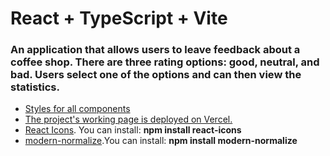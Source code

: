# React + TypeScript + Vite

### An application that allows users to leave feedback about a coffee shop. There are three rating options: good, neutral, and bad. Users select one of the options and can then view the statistics.

- [Styles for all components](https://github.com/goitacademy/react-cafe-styles)
- [The project's working page is deployed on Vercel.]()
- [React Icons](https://react-icons.github.io/react-icons/). You can install:
  **npm install react-icons**
- [modern-normalize](https://www.npmjs.com/package/modern-normalize).You can
  install: **npm install modern-normalize**
